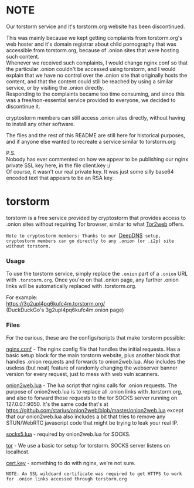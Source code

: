 # NOTE 
Our torstorm service and it's torstorm.org website has been discontinued.   

This was mainly because we kept getting complaints from torstorm.org's web hoster and it's domain registrar about child pornography that was accessible from torstorm.org, because of .onion sites that were hosting such content.   
Whenever we received such complaints, I would change nginx.conf so that the particular .onion couldn't be accessed using torstorm, and I would explain that we have no control over the .onion site that originally hosts the content, and that the content could still be reached by using a similar service, or by visiting the .onion directly.   
Responding to the complaints became too time consuming, and since this was a free/non-essential service provided to everyone, we decided to discontinue it.   

cryptostorm members can still access .onion sites directly, without having to install any other software.

The files and the rest of this README are still here for historical purposes, and if anyone else wanted to recreate a service similar to torstorm.org

P.S.   
Nobody has ever commented on how we appear to be publishing our nginx private SSL key here, in the file client.key :/   
Of course, it wasn't our real private key. It was just some silly base64 encoded text that appears to be an RSA key.

# torstorm

torstorm is a free service provided by cryptostorm that provides access to .onion sites without requiring Tor browser, similar to what [Tor2web](https://tor2web.org/) offers.

`Note to cryptostorm members: Thanks to our `[DeepDNS](http://deepdns.net/)` setup, cryptostorm members can go directly to any .onion (or .i2p) site without torstorm.`

### Usage

To use the torstorm service, simply replace the `.onion` part of a `.onion` URL with `.torstorm.org`. Once you're on that .onion page, any further .onion links will be automatically replaced with .torstorm.org.

For example:  
https://3g2upl4pq6kufc4m.torstorm.org/  
(DuckDuckGo's 3g2upl4pq6kufc4m.onion page)

### Files

For the curious, these are the configs/scripts that make torstorm possible:

[nginx.conf](https://github.com/cryptostorm/torstorm/blob/master/nginx.conf) - The nginx config file that handles the initial requests. Has a basic setup block for the main torstorm website, plus another block that handles .onion requests and forwards to onion2web.lua. Also includes the useless (but neat) feature of randomly changing the webserver banner version for every request, just to mess with web vuln scanners.

[onion2web.lua](https://github.com/cryptostorm/torstorm/blob/master/onion2web.lua) - The lua script that nginx calls for .onion requests. The purpose of onion2web.lua is to replace all .onion links with .torstorm.org, and also to forward those requests to the tor SOCKS server running on 127.0.0.1:9050. It's the same code that's at https://github.com/starius/onion2web/blob/master/onion2web.lua except that our onion2web.lua also includes a bit that tries to remove any STUN/WebRTC javascript code that might be trying to leak your real IP. 

[socks5.lua](https://github.com/cryptostorm/torstorm/blob/master/socks5.lua) - required by onion2web.lua for SOCKS.

[tor](https://www.torproject.org/) - We use a basic tor setup for torstorm. SOCKS server listens on localhost.

[cert.key](https://github.com/cryptostorm/torstorm/blob/master/cert.key) - something to do with nginx, we're not sure.

`NOTE: An SSL wildcard certificate was required to get HTTPS to work for .onion links accessed through torstorm.org`
